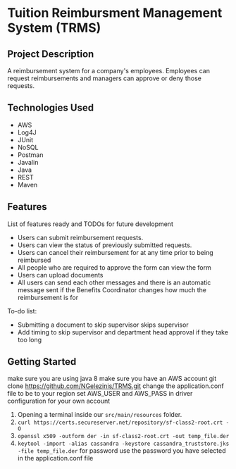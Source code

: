 # Tuition Reimbursment Management System (TRMS)

## Project Description

A reimbursement system for a company's employees. Employees can request reimbursements and managers can approve or deny those requests.

## Technologies Used

* AWS
* Log4J
* JUnit
* NoSQL
* Postman
* Javalin
* Java
* REST
* Maven

## Features

List of features ready and TODOs for future development
* Users can submit reimbursement requests.
* Users can view the status of previously submitted requests.
* Users can cancel their reimbursement for at any time prior to being reimbursed
* All people who are required to approve the form can view the form
* Users can upload documents
* All users can send each other messages and there is an automatic message sent if the Benefits Coordinator changes how much the reimbursement is for

To-do list:
* Submitting a document to skip supervisor skips supervisor
* Add timing to skip supervisor and department head approval if they take too long
## Getting Started
make sure you are using java 8
make sure you have an AWS account
git clone https://github.com/NGelezinis/TRMS.git
change the application.conf file to be to your region
set AWS_USER and AWS_PASS in driver configuration for your own account
1. Opening a terminal inside our `src/main/resources` folder.
2. `curl https://certs.secureserver.net/repository/sf-class2-root.crt -O`
3. `openssl x509 -outform der -in sf-class2-root.crt -out temp_file.der`
4. `keytool -import -alias cassandra -keystore cassandra_truststore.jks -file temp_file.der`
for password use the password you have selected in the application.conf file
